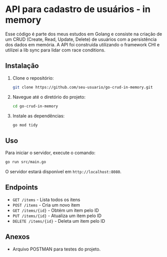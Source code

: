 # API para cadastro de usuários - in memory

Esse código é parte dos meus estudos em Golang e consiste na criação de um CRUD (Create, Read, Update, Delete) de usuários com a persistência dos dados em memória.
A API foi construída utilizando o framework CHI e utilizei a lib sync para lidar com race conditions.


## Instalação

1. Clone o repositório:
    ```sh
    git clone https://github.com/seu-usuario/go-crud-in-memory.git
    ```
2. Navegue até o diretório do projeto:
    ```sh
    cd go-crud-in-memory
    ```
3. Instale as dependências:
    ```sh
    go mod tidy
    ```

## Uso

Para iniciar o servidor, execute o comando:
```sh
go run src/main.go
```

O servidor estará disponível em `http://localhost:8080`.

## Endpoints

- `GET /items` - Lista todos os itens
- `POST /items` - Cria um novo item
- `GET /items/{id}` - Obtém um item pelo ID
- `PUT /items/{id}` - Atualiza um item pelo ID
- `DELETE /items/{id}` - Deleta um item pelo ID


## Anexos

- Arquivo POSTMAN para testes do projeto.


